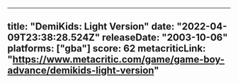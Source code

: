 
---
title: "DemiKids: Light Version"
date: "2022-04-09T23:38:28.524Z"
releaseDate: "2003-10-06"
platforms: ["gba"]
score: 62
metacriticLink: "https://www.metacritic.com/game/game-boy-advance/demikids-light-version"
---

